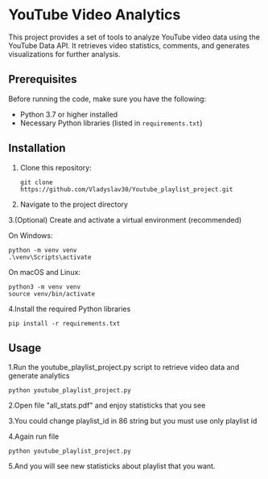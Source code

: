 # YouTube Video Analytics

This project provides a set of tools to analyze YouTube video data using the YouTube Data API. It retrieves video statistics, comments, and generates visualizations for further analysis.

## Prerequisites

Before running the code, make sure you have the following:

- Python 3.7 or higher installed
- Necessary Python libraries (listed in `requirements.txt`)

## Installation

1. Clone this repository:

   ```shell
   git clone https://github.com/Vladyslav30/Youtube_playlist_project.git
   ```
2. Navigate to the project directory

3.(Optional) Create and activate a virtual environment (recommended)

  On Windows:
  ``` shell
python -m venv venv
.\venv\Scripts\activate
  ```
On macOS and Linux:
``` shell
python3 -m venv venv
source venv/bin/activate
```

4.Install the required Python libraries
``` shell
pip install -r requirements.txt
```

## Usage
1.Run the youtube_playlist_project.py script to retrieve video data and generate analytics
``` shell
python youtube_playlist_project.py
```
2.Open file "all_stats.pdf" and enjoy statisticks that you see

3.You could change playlist_id in 86 string but you must use only playlist id

4.Again run file
``` shell
python youtube_playlist_project.py
```
5.And you will see new statisticks about playlist that you want.



